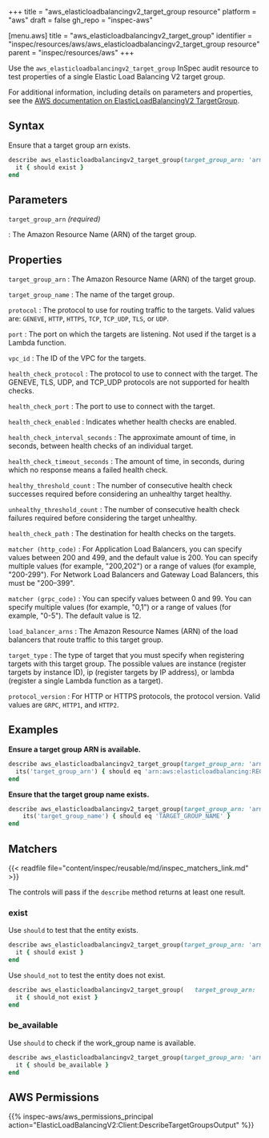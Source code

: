 +++
title = "aws_elasticloadbalancingv2_target_group resource"
platform = "aws"
draft = false
gh_repo = "inspec-aws"

[menu.aws]
title = "aws_elasticloadbalancingv2_target_group"
identifier = "inspec/resources/aws/aws_elasticloadbalancingv2_target_group resource"
parent = "inspec/resources/aws"
+++

Use the `aws_elasticloadbalancingv2_target_group` InSpec audit resource to test properties of a single Elastic Load Balancing V2 target group.

For additional information, including details on parameters and properties, see the [AWS documentation on ElasticLoadBalancingV2 TargetGroup](https://docs.aws.amazon.com/AWSCloudFormation/latest/UserGuide/aws-resource-elasticloadbalancingv2-targetgroup.html).

## Syntax

Ensure that a target group arn exists.

```ruby
describe aws_elasticloadbalancingv2_target_group(target_group_arn: 'arn:aws:elasticloadbalancing:REGION:ACCOUNT_ID:RESOURCE_ID') do
  it { should exist }
end
```

## Parameters

`target_group_arn` _(required)_

: The Amazon Resource Name (ARN) of the target group.

## Properties

`target_group_arn`
: The Amazon Resource Name (ARN) of the target group.

`target_group_name`
: The name of the target group.

`protocol`
: The protocol to use for routing traffic to the targets. Valid values are: `GENEVE`, `HTTP`, `HTTPS`, `TCP`, `TCP_UDP`, `TLS`, or `UDP`.

`port`
: The port on which the targets are listening. Not used if the target is a Lambda function.

`vpc_id`
: The ID of the VPC for the targets.

`health_check_protocol`
: The protocol to use to connect with the target. The GENEVE, TLS, UDP, and TCP_UDP protocols are not supported for health checks.

`health_check_port`
: The port to use to connect with the target.

`health_check_enabled`
: Indicates whether health checks are enabled.

`health_check_interval_seconds`
: The approximate amount of time, in seconds, between health checks of an individual target.

`health_check_timeout_seconds`
: The amount of time, in seconds, during which no response means a failed health check.

`healthy_threshold_count`
: The number of consecutive health check successes required before considering an unhealthy target healthy.

`unhealthy_threshold_count`
: The number of consecutive health check failures required before considering the target unhealthy.

`health_check_path`
: The destination for health checks on the targets.

`matcher (http_code)`
: For Application Load Balancers, you can specify values between 200 and 499, and the default value is 200. You can specify multiple values (for example, "200,202") or a range of values (for example, "200-299"). For Network Load Balancers and Gateway Load Balancers, this must be "200–399".

`matcher (grpc_code)`
: You can specify values between 0 and 99. You can specify multiple values (for example, "0,1") or a range of values (for example, "0-5"). The default value is 12.

`load_balancer_arns`
: The Amazon Resource Names (ARN) of the load balancers that route traffic to this target group.

`target_type`
: The type of target that you must specify when registering targets with this target group. The possible values are instance (register targets by instance ID), ip (register targets by IP address), or lambda (register a single Lambda function as a target).

`protocol_version`
: For HTTP or HTTPS protocols, the protocol version. Valid values are `GRPC`, `HTTP1`, and `HTTP2`.

## Examples

**Ensure a target group ARN is available.**

```ruby
describe aws_elasticloadbalancingv2_target_group(target_group_arn: 'arn:aws:elasticloadbalancing:REGION:ACCOUNT_ID:RESOURCE_ID') do
  its('target_group_arn') { should eq 'arn:aws:elasticloadbalancing:REGION:ACCOUNT_ID:RESOURCE_ID' }
end
```

**Ensure that the target group name exists.**

```ruby
describe aws_elasticloadbalancingv2_target_group(target_group_arn: 'arn:aws:elasticloadbalancing:REGION:ACCOUNT_ID:RESOURCE_ID') do
    its('target_group_name') { should eq 'TARGET_GROUP_NAME' }
end
```

## Matchers

{{< readfile file="content/inspec/reusable/md/inspec_matchers_link.md" >}}

The controls will pass if the `describe` method returns at least one result.

### exist

Use `should` to test that the entity exists.

```ruby
describe aws_elasticloadbalancingv2_target_group(target_group_arn: 'arn:aws:elasticloadbalancing:REGION:ACCOUNT_ID:RESOURCE_ID') do
  it { should exist }
end
```

Use `should_not` to test the entity does not exist.

```ruby
describe aws_elasticloadbalancingv2_target_group(   target_group_arn: 'dummy') do
  it { should_not exist }
end
```

### be_available

Use `should` to check if the work_group name is available.

```ruby
describe aws_elasticloadbalancingv2_target_group(target_group_arn: 'arn:aws:elasticloadbalancing:REGION:ACCOUNT_ID:RESOURCE_ID') do
  it { should be_available }
end
```

## AWS Permissions

{{% inspec-aws/aws_permissions_principal action="ElasticLoadBalancingV2:Client:DescribeTargetGroupsOutput" %}}
